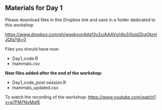 ## Materials for Day 1

Please download files in this Dropbox link and save in a folder dedicated to this workshop  

https://www.dropbox.com/sh/wsqkvon4dgf3v2x/AAAVuh9x2jXoidZbgOkmIJQfa?dl=0
  
   
Files you should have now:  
- Day1_code.R
- mammals.csv

<b>**</b> New files added after the end of the workshop:  <b>**</b>
- Day1_code_post-session.R
- mammals_updated.csv

To watch the recording of the workshop:
https://www.youtube.com/watch?v=p7FM7NvMqfE
